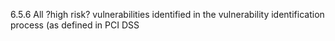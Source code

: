 6.5.6 All ?high risk? vulnerabilities identified 
in the vulnerability identification process (as 
defined in PCI DSS 
